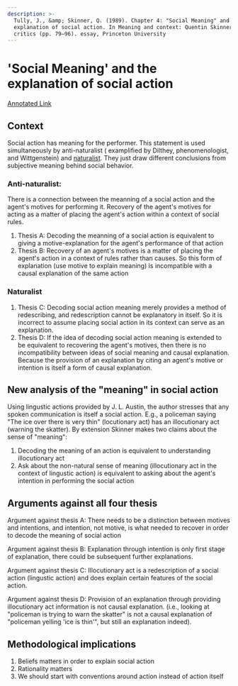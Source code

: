 ```yaml
---
description: >-
  Tully, J., &amp; Skinner, Q. (1989). Chapter 4: "Social Meaning" and the
  explanation of social action. In Meaning and context: Quentin Skinner and his
  critics (pp. 79–96). essay, Princeton University
---
```


# 'Social Meaning' and the explanation of social action

[Annotated Link](https://drive.google.com/file/d/1p1v2zfaBBERmnDLzC3RuV2xSaYAR4sxD/view?usp=share\_link)

## Context

Social action has meaning for the performer. This statement is used simultaneously by anti-naturalist ( examplified by Dilthey, phenomenologist, and Wittgenstein) and [naturalist](https://www.rep.routledge.com/articles/thematic/naturalism-in-social-science/v-1). They just draw different conclusions from subjective meaning behind social behavior.&#x20;

### **Anti-naturalist:**&#x20;

There is a connection between the meanning of a social action and the agent's motives for performing it. Recovery of the agent's motives for acting as a matter of placing the agent's action within a context of social rules.&#x20;

1. Thesis A: Decoding the meanning of a social action is equivalent to giving a motive-explanation for the agent's performance of that action&#x20;
2. Thesis B: Recovery of an agent's motives is a matter of placing the agent's action in a context of rules rather than causes. So this form of explanation (use motive to explain meaning) is incompatible with a causal explanation of the same action&#x20;

### Naturalist

1. Thesis C: Decoding social action meaning merely provides a method of redescribing, and redescription cannot be explanatory in itself. So it is incorrect to assume placing social action in its context can serve as an explanation.&#x20;
2. Thesis D: If the idea of decoding social action meaning is extended to be equivalent to recovering the agent's motives, then there is no incompatibility between ideas of social meaning and causal explanation. Because the provision of an explanation by citing an agent's motive or intention is itself a form of causal explanation.&#x20;



## New analysis of the "meaning" in social action&#x20;

Using lingustic actions provided by J. L. Austin, the author stresses that any spoken communication is itself a social action. E.g., a policeman saying "The ice over there is very thin" (locutionary act) has an illocutionary act (warning the skatter). By extension Skinner makes two claims about the sense of "meaning": &#x20;

1. Decoding the meaning of an action is equivalent to understanding illocutionary act&#x20;
2. Ask about the non-natural sense of meaning (illocutionary act in the context of lingustic action) is equivalent to asking about the agent's intention in performing the social action

## Arguments against all four thesis&#x20;

Argument against thesis A: There needs to be a distinction between motives and intentions, and intention, not motive, is what needed to recover in order to decode the meaning of social action&#x20;

Argument against thesis B: Explanation through intention is only first stage of explanation, there could be subsequent further explanations.&#x20;

Argument against thesis C: Illocutionary act is a redescription of a social action (lingustic action) and does explain certain features of the social action.&#x20;

Argument against thesis D: Provision of an explanation through providing illocutionary act information is not causal explanation. (i.e., looking at "policeman is trying to warn the skatter" is not a causal explanation of "policeman yelling 'ice is thin'", but still an explanation indeed).&#x20;

## Methodological implications&#x20;

1. Beliefs matters in order to explain social action&#x20;
2. Rationality matters&#x20;
3. We should start with conventions around action instead of action itself
